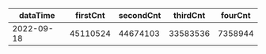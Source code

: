 |dataTime|firstCnt|secondCnt|thirdCnt|fourCnt|
|-|-|-|-|-|
|2022-09-18|45110524|44674103|33583536|7358944|
